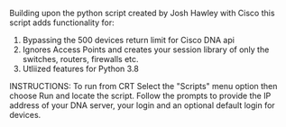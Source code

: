 Building upon the python script created by Josh Hawley with Cisco this script adds functionality for:
1. Bypassing the 500 devices return limit for Cisco DNA api
2. Ignores Access Points and creates your session library of only the switches, routers, firewalls etc.
3. Utliized features for Python 3.8

INSTRUCTIONS:
To run from CRT Select the "Scripts" menu option then choose Run and locate the script.
Follow the prompts to provide the IP address of your DNA server, your login and an optional default
login for devices.
